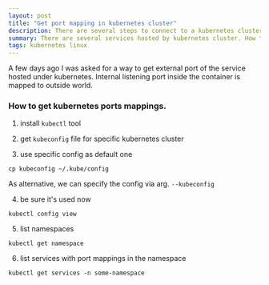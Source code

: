 ```yaml
---
layout: post
title: "Get port mapping in kubernetes cluster"
description: There are several steps to connect to a kubernetes cluster and see port mapping.
summary: There are several services hosted by kubernetes cluster. How to obtain the ports they are available for client application?
tags: kubernetes linux
---
```


A few days ago I was asked for a way to get external port of the service hosted under kubernetes.
Internal listening port inside the container is mapped to outside world.

### How to get kubernetes ports mappings.

1) install `kubectl` tool

2) get `kubeconfig` file for specific kubernetes cluster

3) use specific config as default one
```
cp kubeconfig ~/.kube/config
```
As alternative, we can specify the config via arg. `--kubeconfig`

4) be sure it's used now
```
kubectl config view
```

5) list namespaces
```
kubectl get namespace
```

6) list services with port mappings in the namespace
```
kubectl get services -n some-namespace
```
